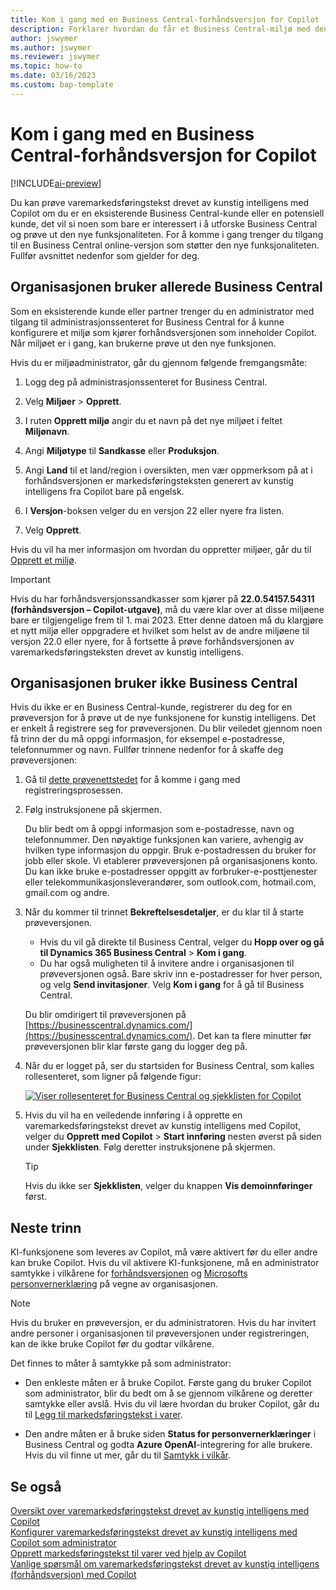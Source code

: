 ```yaml
---
title: Kom i gang med en Business Central-forhåndsversjon for Copilot
description: Forklarer hvordan du får et Business Central-miljø med den nye KI-funksjonen for generering av tekstforslag for vare-/produktbeskrivelser.
author: jswymer
ms.author: jswymer
ms.reviewer: jswymer
ms.topic: how-to
ms.date: 03/16/2023
ms.custom: bap-template
---
```


# Kom i gang med en Business Central-forhåndsversjon for Copilot

[!INCLUDE[ai-preview](includes/ai-preview.md)]

Du kan prøve varemarkedsføringstekst drevet av kunstig intelligens med Copilot om du er en eksisterende Business Central-kunde eller en potensiell kunde, det vil si noen som bare er interessert i å utforske Business Central og prøve ut den nye funksjonaliteten. For å komme i gang trenger du tilgang til en Business Central online-versjon som støtter den nye funksjonaliteten. Fullfør avsnittet nedenfor som gjelder for deg.

## Organisasjonen bruker allerede Business Central

Som en eksisterende kunde eller partner trenger du en administrator med tilgang til administrasjonssenteret for Business Central for å kunne konfigurere et miljø som kjører forhåndsversjonen som inneholder Copilot. Når miljøet er i gang, kan brukerne prøve ut den nye funksjonen.

Hvis du er miljøadministrator, går du gjennom følgende fremgangsmåte:

1. Logg deg på administrasjonssenteret for Business Central.
2. Velg **Miljøer** > **Opprett**.
3. I ruten **Opprett miljø** angir du et navn på det nye miljøet i feltet **Miljønavn**.
4. Angi **Miljøtype** til **Sandkasse** eller **Produksjon**.
5. Angi **Land** til et land/region i oversikten, men vær oppmerksom på at i forhåndsversjonen er markedsføringsteksten generert av kunstig intelligens fra Copilot bare på engelsk.
6. I **Versjon**-boksen velger du en versjon 22 eller nyere fra listen.

   <!--
   > [!IMPORTANT]
   > You must use **22.0.54157.54311 (Preview - Copilot edition)** to experience Copilot.
   -->
7. Velg **Opprett**.  

Hvis du vil ha mer informasjon om hvordan du oppretter miljøer, går du til [Opprett et miljø](/dynamics365/business-central/dev-itpro/administration/tenant-admin-center-environments#create-a-new-environment).

> [!IMPORTANT]
> Hvis du har forhåndsversjonssandkasser som kjører på **22.0.54157.54311 (forhåndsversjon – Copilot-utgave)**, må du være klar over at disse miljøene bare er tilgjengelige frem til 1. mai 2023. Etter denne datoen må du klargjøre et nytt miljø eller oppgradere et hvilket som helst av de andre miljøene til versjon 22.0 eller nyere, for å fortsette å prøve forhåndsversjonen av varemarkedsføringsteksten drevet av kunstig intelligens.

## Organisasjonen bruker ikke Business Central

Hvis du ikke er en Business Central-kunde, registrerer du deg for en prøveversjon for å prøve ut de nye funksjonene for kunstig intelligens. Det er enkelt å registrere seg for prøveversjonen. Du blir veiledet gjennom noen få trinn der du må oppgi informasjon, for eksempel e-postadresse, telefonnummer og navn. Fullfør trinnene nedenfor for å skaffe deg prøveversjonen:

1. Gå til [dette prøvenettstedet](https://go.microsoft.com/fwlink/?linkid=2227167) for å komme i gang med registreringsprosessen.
2. Følg instruksjonene på skjermen.

   Du blir bedt om å oppgi informasjon som e-postadresse, navn og telefonnummer. Den nøyaktige funksjonen kan variere, avhengig av hvilken type informasjon du oppgir. <!--But here are a couple important points to be aware of as you run through the sign-up process:--> Bruk e-postadressen du bruker for jobb eller skole. Vi etablerer prøveversjonen på organisasjonens konto. Du kan ikke bruke e-postadresser oppgitt av forbruker-e-posttjenester eller telekommunikasjonsleverandører, som outlook.com, hotmail.com, gmail.com og andre.
   
   <!-- When you get to the option for **Country or region** be sure to set this **United States**.

      > [!IMPORTANT]
      > You must set **Country or region** to **United States**; otherwise the AI-powered item marketing text with Copilot won't be available in Business Central.  -->
3. Når du kommer til trinnet **Bekreftelsesdetaljer**, er du klar til å starte prøveversjonen.

   - Hvis du vil gå direkte til Business Central, velger du **Hopp over og gå til Dynamics 365 Business Central** > **Kom i gang**.
   - Du har også muligheten til å invitere andre i organisasjonen til prøveversjonen også. Bare skriv inn e-postadresser for hver person, og velg **Send invitasjoner**. Velg **Kom i gang** for å gå til Business Central.  

   Du blir omdirigert til prøveversjonen på [https://businesscentral.dynamics.com/](https://businesscentral.dynamics.com/). Det kan ta flere minutter før prøveversjonen blir klar første gang du logger deg på.

<!--
1. On the **Let's get you started** step, enter your work or school email address, then select **Next**.

   Use your work or school email address. We'll establish your trial on your organization's account. You can't use email addresses provided by consumer email services or telecommunication providers, such as outlook.com, hotmail.com, gmail.com, and others.
3. When asked what kind of email you have, select **I got it from my organization** > **Next**.
4. On the **Create your account** step, you provide information that will help use set up a trial version of Business Central that you can sign in to.

   1. Provide a telephone number that we can use to send you a verification code. Enter a country code and number that isn't VoIP or toll free.
   2. Choose how you want us to send the verification code:
      - Select **Text me** to get the verification code in a text message.
      - Select **Call me** to get the code in a voice message.
   3. Select **Send verification code**. 
   4. When you get the code, type it in the **Enter your verification code** box, then select **Verify**.

      Once you're verified, we'll send you an email with another verification code that you'll use in the next step to complete creating your account.
   5. Fill in your first and last name.
   6. Set **Country or region** to **United States**.

      > [!IMPORTANT]
      > You must set **Country or region** to **United States**; otherwise the AI-powered item marketing text with Copilot won't be available in Business Central.  

   7. Enter a valid phone umber in the **Business telephone number** box.
   8. In the **Create password** and **Confirm password** boxes, enter a password that you want to use to sign in to Business Central. The password must at least eight characters and include at least one number, an uppercase letter, and a lower case letter.
   9. In the **Verification code** box, enter the verification code we sent you in an email, then select **Next**.
   10. When you get a prompt that your account is successfully created, select **Sign in**.
-->

4. Når du er logget på, ser du startsiden for Business Central, som kalles rollesenteret, som ligner på følgende figur:

   [![Viser rollesenteret for Business Central og sjekklisten for Copilot](media/copilot-checklist.png)](media/copilot-checklist.png#lightbox)

5. Hvis du vil ha en veiledende innføring i å opprette en varemarkedsføringstekst drevet av kunstig intelligens med Copilot, velger du **Opprett med Copilot** > **Start innføring** nesten øverst på siden under **Sjekklisten**. Følg deretter instruksjonene på skjermen.

   > [!TIP]
   > Hvis du ikke ser **Sjekklisten**, velger du knappen **Vis demoinnføringer** først.

## Neste trinn

KI-funksjonene som leveres av Copilot, må være aktivert før du eller andre kan bruke Copilot. Hvis du vil aktivere KI-funksjonene, må en administrator samtykke i vilkårene for [forhåndsversjonen](https://dynamics.microsoft.com/legaldocs/supp-dynamics365-preview/) og [Microsofts personvernerklæring](https://go.microsoft.com/fwlink/?LinkId=521839) på vegne av organisasjonen.

> [!NOTE]
> Hvis du bruker en prøveversjon, er du administratoren. Hvis du har invitert andre personer i organisasjonen til prøveversjonen under registreringen, kan de ikke bruke Copilot før du godtar vilkårene.

Det finnes to måter å samtykke på som administrator:

- Den enkleste måten er å bruke Copilot. Første gang du bruker Copilot som administrator, blir du bedt om å se gjennom vilkårene og deretter samtykke eller avslå. Hvis du vil lære hvordan du bruker Copilot, går du til [Legg til markedsføringstekst i varer](item-marketing-text.md).  

- Den andre måten er å bruke siden **Status for personvernerklæringer** i Business Central og godta **Azure OpenAI**-integrering for alle brukere. Hvis du vil finne ut mer, går du til [Samtykk i vilkår](enable-ai.md#consent-to-or-reject-the-preview-and-privacy-terms-and-conditions-for-all-users).

## Se også

[Oversikt over varemarkedsføringstekst drevet av kunstig intelligens med Copilot](ai-overview.md)  
[Konfigurer varemarkedsføringstekst drevet av kunstig intelligens med Copilot som administrator](enable-ai.md)  
[Opprett markedsføringstekst til varer ved hjelp av Copilot](item-marketing-text.md)  
[Vanlige spørsmål om varemarkedsføringstekst drevet av kunstig intelligens (forhåndsversjon) med Copilot](ai-faq.md)  